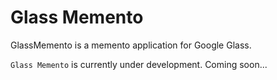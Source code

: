 Glass Memento
========

GlassMemento is a memento application for Google Glass.

`Glass Memento` is currently under development.
Coming soon...
